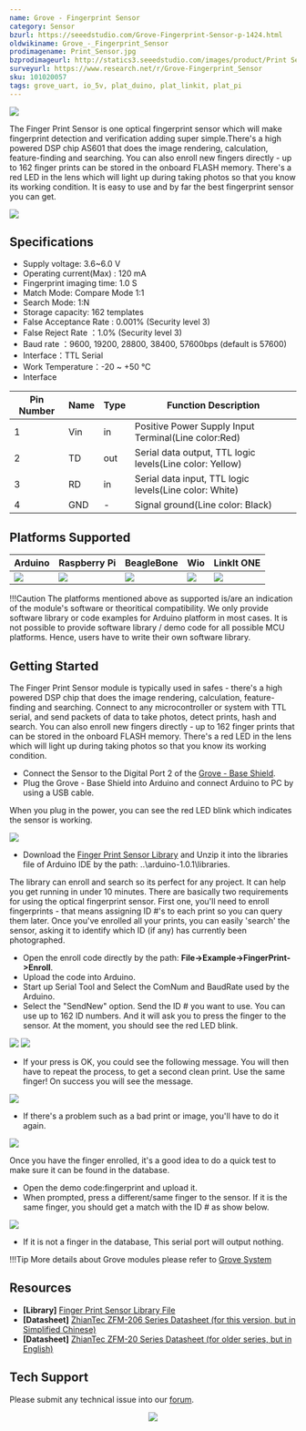 ```yaml
---
name: Grove - Fingerprint Sensor
category: Sensor
bzurl: https://seeedstudio.com/Grove-Fingerprint-Sensor-p-1424.html
oldwikiname: Grove_-_Fingerprint_Sensor
prodimagename: Print_Sensor.jpg
bzprodimageurl: http://statics3.seeedstudio.com/images/product/Print Sensor.jpg
surveyurl: https://www.research.net/r/Grove-Fingerprint_Sensor
sku: 101020057
tags: grove_uart, io_5v, plat_duino, plat_linkit, plat_pi
---
```


![](https://raw.githubusercontent.com/SeeedDocument/Grove-Fingerprint_Sensor/master/img/Print_Sensor.jpg)

The Finger Print Sensor is one optical fingerprint sensor which will make fingerprint detection and verification adding super simple.There's a high powered DSP chip AS601 that does the image rendering, calculation, feature-finding and searching. You can also enroll new fingers directly - up to 162 finger prints can be stored in the onboard FLASH memory. There's a red LED in the lens which will light up during taking photos so that you know its working condition. It is easy to use and by far the best fingerprint sensor you can get.

[![](https://files.seeedstudio.com/wiki/common/Get_One_Now_Banner.png)](http://www.seeedstudio.com/Grove-Fingerprint-Sensor-p-1424.html)

Specifications
-------------

-   Supply voltage: 3.6~6.0 V
-   Operating current(Max) : 120 mA
-   Fingerprint imaging time: 1.0 S
-   Match Mode: Compare Mode 1:1
-   Search Mode: 1:N
-   Storage capacity: 162 templates
-   False Acceptance Rate : 0.001% (Security level 3)
-   False Reject Rate ：1.0% (Security level 3)
-   Baud rate ：9600, 19200, 28800, 38400, 57600bps (default is 57600)
-   Interface：TTL Serial
-   Work Temperature：-20 ~ +50 ℃
-   Interface

| Pin Number | Name | Type | Function Description                                     |
|------------|------|------|----------------------------------------------------------|
| 1          | Vin  | in   | Positive Power Supply Input Terminal(Line color:Red)     |
| 2          | TD   | out  | Serial data output, TTL logic levels(Line color: Yellow) |
| 3          | RD   | in   | Serial data input, TTL logic levels(Line color: White)   |
| 4          | GND  | -    | Signal ground(Line color: Black)                         |

Platforms Supported
-------------------

| Arduino                                                                                             | Raspberry Pi                                                                                             | BeagleBone                                                                                      | Wio                                                                                               | LinkIt ONE                                                                                         |
|-----------------------------------------------------------------------------------------------------|----------------------------------------------------------------------------------------------------------|-------------------------------------------------------------------------------------------------|---------------------------------------------------------------------------------------------------|----------------------------------------------------------------------------------------------------|
| ![](https://files.seeedstudio.com/wiki/wiki_english/docs/images/arduino_logo.jpg) | ![](https://files.seeedstudio.com/wiki/wiki_english/docs/images/raspberry_pi_logo.jpg) | ![](https://files.seeedstudio.com/wiki/wiki_english/docs/images/bbg_logo_n.jpg) | ![](https://files.seeedstudio.com/wiki/wiki_english/docs/images/wio_logo_n.jpg) | ![](https://files.seeedstudio.com/wiki/wiki_english/docs/images/linkit_logo.jpg) |

!!!Caution
    The platforms mentioned above as supported is/are an indication of the module's software or theoritical compatibility. We only provide software library or code examples for Arduino platform in most cases. It is not possible to provide software library / demo code for all possible MCU platforms. Hence, users have to write their own software library.


Getting Started
-------------

The Finger Print Sensor module is typically used in safes - there's a high powered DSP chip that does the image rendering, calculation, feature-finding and searching. Connect to any microcontroller or system with TTL serial, and send packets of data to take photos, detect prints, hash and search. You can also enroll new fingers directly - up to 162 finger prints that can be stored in the onboard FLASH memory. There's a red LED in the lens which will light up during taking photos so that you know its working condition.

-   Connect the Sensor to the Digital Port 2 of the [Grove - Base Shield](/Base_Shield_V2 "Grove - Base Shield").
-   Plug the Grove - Base Shield into Arduino and connect Arduino to PC by using a USB cable.

When you plug in the power, you can see the red LED blink which indicates the sensor is working.

![](https://raw.githubusercontent.com/SeeedDocument/Grove-Fingerprint_Sensor/master/img/FingerPrint_Sensor1.jpg)

-   Download the [Finger Print Sensor Library](https://raw.githubusercontent.com/SeeedDocument/Grove-Fingerprint_Sensor/master/res/Fingerprint_library.rar) and Unzip it into the libraries file of Arduino IDE by the path: ..\\arduino-1.0.1\\libraries.

The library can enroll and search so its perfect for any project. It can help you get running in under 10 minutes. There are basically two requirements for using the optical fingerprint sensor. First one, you'll need to enroll fingerprints - that means assigning ID \#'s to each print so you can query them later. Once you've enrolled all your prints, you can easily 'search' the sensor, asking it to identify which ID (if any) has currently been photographed.

-   Open the enroll code directly by the path: **File->Example->FingerPrint->Enroll**.
-   Upload the code into Arduino.
-   Start up Serial Tool and Select the ComNum and BaudRate used by the Arduino.
-   Select the "SendNew" option. Send the ID \# you want to use. You can use up to 162 ID numbers. And it will ask you to press the finger to the sensor. At the moment, you should see the red LED blink.

![](https://raw.githubusercontent.com/SeeedDocument/Grove-Fingerprint_Sensor/master/img/FingerPrint_Sensor3.jpg)
![](https://raw.githubusercontent.com/SeeedDocument/Grove-Fingerprint_Sensor/master/img/Finger1.jpg)

-   If your press is OK, you could see the following message. You will then have to repeat the process, to get a second clean print. Use the same finger! On success you will see the message.


![](https://raw.githubusercontent.com/SeeedDocument/Grove-Fingerprint_Sensor/master/img/Finger2.jpg)

-   If there's a problem such as a bad print or image, you'll have to do it again.

![](https://raw.githubusercontent.com/SeeedDocument/Grove-Fingerprint_Sensor/master/img/Finger_Print_Score_2.jpg)

Once you have the finger enrolled, it's a good idea to do a quick test to make sure it can be found in the database.

-   Open the demo code:fingerprint and upload it.
-   When prompted, press a different/same finger to the sensor. If it is the same finger, you should get a match with the ID \# as show below.

![](https://raw.githubusercontent.com/SeeedDocument/Grove-Fingerprint_Sensor/master/img/Finger_Print_Score_3.jpg)

-   If it is not a finger in the database, This serial port will output nothing.

!!!Tip
    More details about Grove modules please refer to [Grove System](http://wiki.seeedstudio.com/Grove_System/)

Resources
--------

- **[Library]** [Finger Print Sensor Library File](https://raw.githubusercontent.com/SeeedDocument/Grove-Fingerprint_Sensor/master/res/Fingerprint_library.rar)
- **[Datasheet]** [ZhianTec ZFM-206 Series Datasheet (for this version, but in Simplified Chinese)](https://raw.githubusercontent.com/SeeedDocument/Grove-Fingerprint_Sensor/master/res/ZFM206用户手册V2.1.pdf)
- **[Datasheet]** [ZhianTec ZFM-20 Series Datasheet (for older series, but in English)](https://files.seeedstudio.com/wiki/Grove-Fingerprint_Sensor/res/ZFM-user-manualV15.pdf)

<!-- This Markdown file was created from http://www.seeedstudio.com/wiki/Grove_-_Fingerprint_Sensor -->

## Tech Support
Please submit any technical issue into our [forum](http://forum.seeedstudio.com/). <br /><p style="text-align:center"><a href="https://www.seeedstudio.com/act-4.html?utm_source=wiki&utm_medium=wikibanner&utm_campaign=newproducts" target="_blank"><img src="https://files.seeedstudio.com/wiki/Wiki_Banner/new_product.jpg" /></a></p>